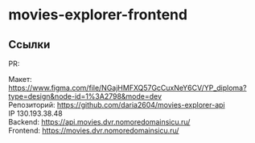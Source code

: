 # movies-explorer-frontend

## Ссылки

PR: 

Макет: https://www.figma.com/file/NGajHMFXQ57GcCuxNeY6CV/YP_diploma?type=design&node-id=1%3A2798&mode=dev  
Репозиторий: https://github.com/daria2604/movies-explorer-api  
IP 130.193.38.48  
Backend: https://api.movies.dvr.nomoredomainsicu.ru/  
Frontend: https://movies.dvr.nomoredomainsicu.ru/  


